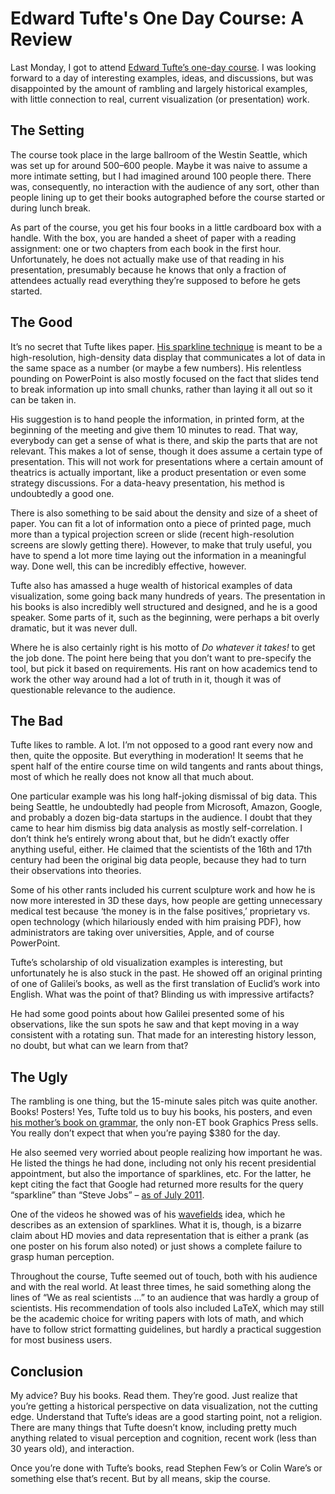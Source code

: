 # Edward Tufte's One Day Course: A Review

Last Monday, I got to attend <a href="http://www.edwardtufte.com/tufte/courses">Edward Tufte’s one-day course</a>. I was looking forward to a day of interesting examples, ideas, and discussions, but was disappointed by the amount of rambling and largely historical examples, with little connection to real, current visualization (or presentation) work.

## The Setting

The course took place in the large ballroom of the Westin Seattle, which was set up for around 500–600 people. Maybe it was naive to assume a more intimate setting, but I had imagined around 100 people there. There was, consequently, no interaction with the audience of any sort, other than people lining up to get their books autographed before the course started or during lunch break.

As part of the course, you get his four books in a little cardboard box with a handle. With the box, you are handed a sheet of paper with a reading assignment: one or two chapters from each book in the first hour. Unfortunately, he does not actually make use of that reading in his presentation, presumably because he knows that only a fraction of attendees actually read everything they’re supposed to before he gets started.

## The Good

It’s no secret that Tufte likes paper. <a href="http://www.edwardtufte.com/bboard/q-and-a-fetch-msg?msg_id=0001OR&amp;topic_id=1">His sparkline technique</a> is meant to be a high-resolution, high-density data display that communicates a lot of data in the same space as a number (or maybe a few numbers). His relentless pounding on PowerPoint is also mostly focused on the fact that slides tend to break information up into small chunks, rather than laying it all out so it can be taken in.

His suggestion is to hand people the information, in printed form, at the beginning of the meeting and give them 10 minutes to read. That way, everybody can get a sense of what is there, and skip the parts that are not relevant. This makes a lot of sense, though it does assume a certain type of presentation. This will not work for presentations where a certain amount of theatrics is actually important, like a product presentation or even some strategy discussions. For a data-heavy presentation, his method is undoubtedly a good one.

There is also something to be said about the density and size of a sheet of paper. You can fit a lot of information onto a piece of printed page, much more than a typical projection screen or slide (recent high-resolution screens are slowly getting there). However, to make that truly useful, you have to spend a lot more time laying out the information in a meaningful way. Done well, this can be incredibly effective, however.

Tufte also has amassed a huge wealth of historical examples of data visualization, some going back many hundreds of years. The presentation in his books is also incredibly well structured and designed, and he is a good speaker. Some parts of it, such as the beginning, were perhaps a bit overly dramatic, but it was never dull.

Where he is also certainly right is his motto of <em>Do whatever it takes!</em> to get the job done. The point here being that you don’t want to pre-specify the tool, but pick it based on requirements. His rant on how academics tend to work the other way around had a lot of truth in it, though it was of questionable relevance to the audience.

## The Bad

Tufte likes to ramble. A lot. I’m not opposed to a good rant every now and then, quite the opposite. But everything in moderation! It seems that he spent half of the entire course time on wild tangents and rants about things, most of which he really does not know all that much about.

One particular example was his long half-joking dismissal of big data. This being Seattle, he undoubtedly had people from Microsoft, Amazon, Google, and probably a dozen big-data startups in the audience. I doubt that they came to hear him dismiss big data analysis as mostly self-correlation. I don’t think he’s entirely wrong about that, but he didn’t exactly offer anything useful, either. He claimed that the scientists of the 16th and 17th century had been the original big data people, because they had to turn their observations into theories.

Some of his other rants included his current sculpture work and how he is now more interested in 3D these days, how people are getting unnecessary medical test because ‘the money is in the false positives,’ proprietary vs. open technology (which hilariously ended with him praising PDF), how administrators are taking over universities, Apple, and of course PowerPoint.

Tufte’s scholarship of old visualization examples is interesting, but unfortunately he is also stuck in the past. He showed off an original printing of one of Galilei’s books, as well as the first translation of Euclid’s work into English. What was the point of that? Blinding us with impressive artifacts?

He had some good points about how Galilei presented some of his observations, like the sun spots he saw and that kept moving in a way consistent with a rotating sun. That made for an interesting history lesson, no doubt, but what can we learn from that?

## The Ugly

The rambling is one thing, but the 15-minute sales pitch was quite another. Books! Posters! Yes, Tufte told us to buy his books, his posters, and even <a href="http://www.edwardtufte.com/tufte/books_vt">his mother’s book on grammar</a>, the only non-ET book Graphics Press sells. You really don’t expect that when you’re paying $380 for the day.

He also seemed very worried about people realizing how important he was. He listed the things he had done, including not only his recent presidential appointment, but also the importance of sparklines, etc. For the latter, he kept citing the fact that Google had returned more results for the query “sparkline” than “Steve Jobs” – <a href="http://www.edwardtufte.com/bboard/q-and-a-fetch-msg?msg_id=0003oC">as of July 2011</a>.

One of the videos he showed was of his <a href="http://www.edwardtufte.com/bboard/q-and-a-fetch-msg?msg_id=0002vW">wavefields</a> idea, which he describes as an extension of sparklines. What it is, though, is a bizarre claim about HD movies and data representation that is either a prank (as one poster on his forum also noted) or just shows a complete failure to grasp human perception.

Throughout the course, Tufte seemed out of touch, both with his audience and with the real world. At least three times, he said something along the lines of “We as real scientists …” to an audience that was hardly a group of scientists. His recommendation of tools also included LaTeX, which may still be the academic choice for writing papers with lots of math, and which have to follow strict formatting guidelines, but hardly a practical suggestion for most business users.

## Conclusion

My advice? Buy his books. Read them. They’re good. Just realize that you’re getting a historical perspective on data visualization, not the cutting edge. Understand that Tufte’s ideas are a good starting point, not a religion. There are many things that Tufte doesn’t know, including pretty much anything related to visual perception and cognition, recent work (less than 30 years old), and interaction.

Once you’re done with Tufte’s books, read Stephen Few’s or Colin Ware’s or something else that’s recent. But by all means, skip the course.
